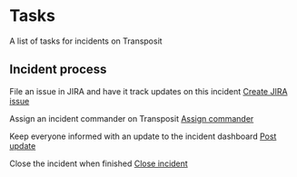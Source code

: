 # Tasks

A list of tasks for incidents on Transposit

## Incident process

File an issue in JIRA and have it track updates on this incident
[Create JIRA issue](https://console.transposit.com/mc/t/transposit-default-runbooks/actions/jira_create_issue)

Assign an incident commander on Transposit
[Assign commander](https://console.transposit.com/mc/t/transposit-default-runbooks/actions/assign_commander)

Keep everyone informed with an update to the incident dashboard
[Post update](https://console.transposit.com/mc/t/transposit-default-runbooks/actions/post_a_dashboard_update)

Close the incident when finished
[Close incident](https://console.transposit.com/mc/t/transposit-default-runbooks/actions/close_activity)
